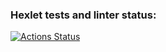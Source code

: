 ### Hexlet tests and linter status:
[![Actions Status](https://github.com/DiscoLord/rails-project-66/actions/workflows/hexlet-check.yml/badge.svg)](https://github.com/DiscoLord/rails-project-66/actions)